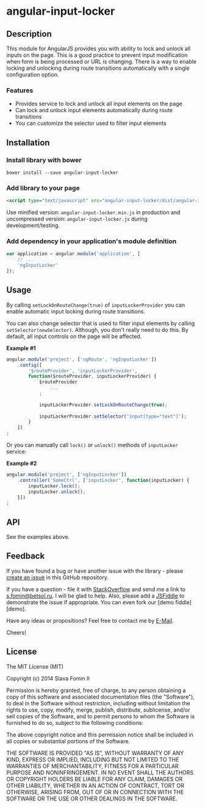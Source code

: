 # angular-input-locker

## Description

This module for AngularJS provides you with ability to lock and unlock all inputs on the page.
This is a good practice to prevent input modification when form is being processed or URL is changing.
There is a way to enable locking and unlocking during route transitions automatically with a single configuration option.

### Features

- Provides service to lock and unlock all input elements on the page
- Can lock and unlock input elements automatically during route transitions
- You can customize the selector used to filter input elements

## Installation

### Install library with bower

`bower install --save angular-input-locker`

### Add library to your page

``` html
<script type="text/javascript" src="angular-input-locker/dist/angular-input-locker.js"></script>
```

Use minified version: `angular-input-locker.min.js` in production
and uncompressed version: `angular-input-locker.js` during development/testing.

### Add dependency in your application's module definition

``` javascript
var application = angular.module('application', [
    // ...
    'ngInputLocker'
]);
```

## Usage

By calling `setLockOnRouteChange(true)` of `inputLockerProvider` you can enable automatic input locking during route transitions.

You can also change selector that is used to filter input elements by calling `setSelector(newSelector)`.
Although, you don't really need to do this.
By default, all input controls on the page will be affected.

**Example #1**

```javascript
angular.module('project', ['ngRoute', 'ngInputLocker'])
    .config([
        '$routeProvider', 'inputLockerProvider',
        function($routeProvider, inputLockerProvider) {
            $routeProvider
                ...
            ;
            
            inputLockerProvider.setLockOnRouteChange(true);
            
            inputLockerProvider.setSelector('input[type="text"]');
        }
    ])
;
```

Or you can manually call `lock()` or `unlock()` methods of `inputLocker` service:

**Example #2**

```javascript
angular.module('project', ['ngInputLocker'])
    .controller('SomeCtrl', ['inputLocker', function(inputLocker) {
        inputLocker.lock();
        inputLocker.unlock();
    }])
;
```

## API

See the examples above.

## Feedback

If you have found a bug or have another issue with the library - please [create an issue][new-issue]
in this GitHub repository.

If you have a question - file it with [StackOverflow][so-ask] and send me a
link to [s.fomin@betsol.ru][email]. I will be glad to help.
Also, please add a [JSFiddle][jsfiddle] to demonstrate the issue if appropriate.
You can even fork our [demo fiddle][demo].

Have any ideas or propositions? Feel free to contact me by [E-Mail][email].

Cheers!

## License

The MIT License (MIT)

Copyright (c) 2014 Slava Fomin II

Permission is hereby granted, free of charge, to any person obtaining a copy
of this software and associated documentation files (the "Software"), to deal
in the Software without restriction, including without limitation the rights
to use, copy, modify, merge, publish, distribute, sublicense, and/or sell
copies of the Software, and to permit persons to whom the Software is
furnished to do so, subject to the following conditions:

The above copyright notice and this permission notice shall be included in
all copies or substantial portions of the Software.

THE SOFTWARE IS PROVIDED "AS IS", WITHOUT WARRANTY OF ANY KIND, EXPRESS OR
IMPLIED, INCLUDING BUT NOT LIMITED TO THE WARRANTIES OF MERCHANTABILITY,
FITNESS FOR A PARTICULAR PURPOSE AND NONINFRINGEMENT. IN NO EVENT SHALL THE
AUTHORS OR COPYRIGHT HOLDERS BE LIABLE FOR ANY CLAIM, DAMAGES OR OTHER
LIABILITY, WHETHER IN AN ACTION OF CONTRACT, TORT OR OTHERWISE, ARISING FROM,
OUT OF OR IN CONNECTION WITH THE SOFTWARE OR THE USE OR OTHER DEALINGS IN
THE SOFTWARE.

[so-ask]: http://stackoverflow.com/questions/ask?tags=angularjs,javascript
[email]: mailto:s.fomin@betsol.ru
[jsfiddle]: http://jsfiddle.net/
[new-issue]: https://github.com/betsol/angular-input-locker/issues/new
